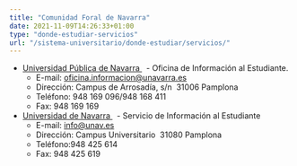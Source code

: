 ```yaml
---
title: "Comunidad Foral de Navarra"
date: 2021-11-09T14:26:33+01:00
type: "donde-estudiar-servicios"
url: "/sistema-universitario/donde-estudiar/servicios/"
---
```

<ul>
<li><a title="Enlace externo, se abre en ventana nueva" href="http://www.unavarra.es/" rel="external" target="_blank">Universidad Pública de Navarra <i class="icon fas fa-external-link-alt"></i></a>&nbsp;<img alt="" src="http://www.mecd.gob.es/docroot/fckeditor/images/smiley/mepsyd-ico/ico-internet.gif" />&nbsp;- Oficina de Información al Estudiante.
<ul>
<li>E-mail:<span>&nbsp;</span><a href="mailto:oficina.informacion@unavarra.es">oficina.informacion@unavarra.es</a><span>&nbsp;</span>&nbsp;<img alt="" src="http://www.mecd.gob.es/docroot/fckeditor/images/smiley/mepsyd-ico/ico-mail.gif" /></li>
<li>Dirección: Campus de Arrosadía, s/n&nbsp; 31006 Pamplona</li>
<li>Teléfono: 948 169 096/948 168 411</li>
<li>Fax: 948 169 169</li>
</ul>
</li>
<li><a title="Enlace externo, se abre en ventana nueva" href="http://www.unav.es/admision" rel="external" target="_blank">Universidad de Navarra <i class="icon fas fa-external-link-alt"></i></a>&nbsp;<img alt="" src="http://www.mecd.gob.es/docroot/fckeditor/images/smiley/mepsyd-ico/ico-internet.gif" />&nbsp;- Servicio de Información al Estudiante
<ul>
<li>E-mail:<span>&nbsp;</span><a href="mailto:info@unav.es">info@unav.es</a><span>&nbsp;</span><img alt="" src="http://www.mecd.gob.es/docroot/fckeditor/images/smiley/mepsyd-ico/ico-mail.gif" /></li>
<li>Dirección: Campus Universitario&nbsp; 31080 Pamplona</li>
<li>Teléfono:948 425 614</li>
<li>Fax: 948 425 619</li>
</ul>
</li>
</ul>